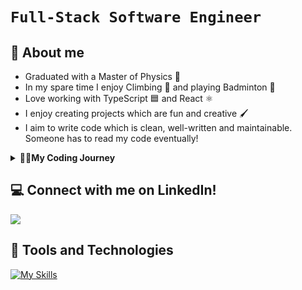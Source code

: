 # `Full-Stack Software Engineer`
## 🚀 About me
- Graduated with a Master of Physics 📜
- In my spare time I enjoy Climbing 🧗 and playing Badminton 🏸
- Love working with TypeScript 🟦 and React ⚛️
- I enjoy creating projects which are fun and creative 🖌️
- I aim to write code which is clean, well-written and maintainable. Someone has to read my code eventually!

<details>
  <summary>🏃‍♂️<strong>My Coding Journey</strong></summary>

  At University I studied Physics having the oppurtunity to learn both Python and C in the context of Scientific Computing and High-Performance Computing and this is where my love for coding started. In my penultimate year, I knew I wanted to pursue a career which involved programming, but also one which allowed me to be creative and expressive with the code I write. This eventually lead me to learning JavaScript and the rest was history.
</details>

## 💻 Connect with me on LinkedIn!
<a href="https://www.linkedin.com/in/aiden-huynh/"><img src="https://img.shields.io/badge/LinkedIn-0077B5?style=for-the-badge&logo=linkedin&logoColor=white" /></a>

## 🧰 Tools and Technologies
[![My Skills](https://skills.thijs.gg/icons?i=ts,js,html,css,tailwind,angular,react,nextjs,svelte,nodejs,mongodb,postgres&theme=dark)](https://skills.thijs.gg)
